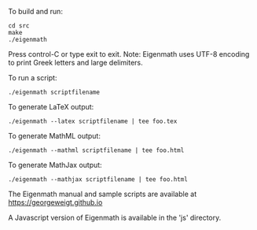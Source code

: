 To build and run:

	cd src
	make
	./eigenmath

Press control-C or type exit to exit. Note: Eigenmath uses UTF-8 encoding to print Greek letters and large delimiters.

To run a script:

	./eigenmath scriptfilename

To generate LaTeX output:

	./eigenmath --latex scriptfilename | tee foo.tex

To generate MathML output:

	./eigenmath --mathml scriptfilename | tee foo.html

To generate MathJax output:

	./eigenmath --mathjax scriptfilename | tee foo.html

The Eigenmath manual and sample scripts are available at https://georgeweigt.github.io

A Javascript version of Eigenmath is available in the 'js' directory.
